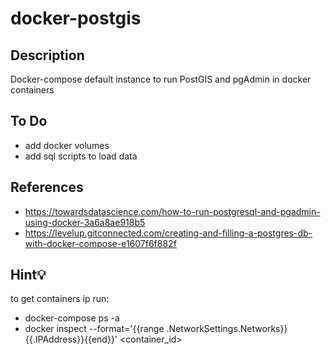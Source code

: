 # docker-postgis

## Description

Docker-compose default instance to run PostGIS and pgAdmin in docker containers

## To Do

- add docker volumes
- add sql scripts to load data

## References

- https://towardsdatascience.com/how-to-run-postgresql-and-pgadmin-using-docker-3a6a8ae918b5
- https://levelup.gitconnected.com/creating-and-filling-a-postgres-db-with-docker-compose-e1607f6f882f

## Hint💡

to get containers ip run:

- docker-compose ps -a
- docker inspect --format='{{range .NetworkSettings.Networks}}{{.IPAddress}}{{end}}' <container_id>
